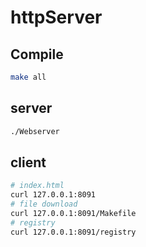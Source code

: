 # httpServer
## Compile
```bash
make all
```
## server
```bash
./Webserver
```

## client
```bash
# index.html
curl 127.0.0.1:8091
# file download
curl 127.0.0.1:8091/Makefile
# registry
curl 127.0.0.1:8091/registry
```
